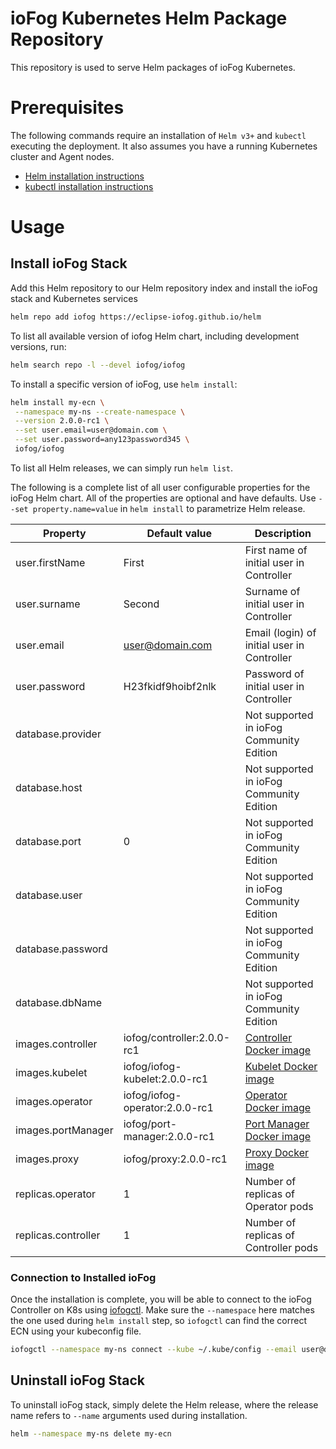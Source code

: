 # ioFog Kubernetes Helm Package Repository

This repository is used to serve Helm packages of ioFog Kubernetes.

# Prerequisites

The following commands require an installation of `Helm v3+` and `kubectl` executing the deployment. It also assumes you have a running Kubernetes cluster and Agent nodes.

* [Helm installation instructions](https://helm.sh/docs/intro/install/)
* [kubectl installation instructions](https://kubernetes.io/docs/tasks/tools/install-kubectl/)

# Usage

## Install ioFog Stack

Add this Helm repository to our Helm repository index and install the ioFog stack and Kubernetes services

```bash
helm repo add iofog https://eclipse-iofog.github.io/helm
```

To list all available version of iofog Helm chart, including development versions, run:

```bash
helm search repo -l --devel iofog/iofog 
```

To install a specific version of ioFog, use `helm install`:

```bash
helm install my-ecn \
 --namespace my-ns --create-namespace \
 --version 2.0.0-rc1 \
 --set user.email=user@domain.com \
 --set user.password=any123password345 \
 iofog/iofog
```

To list all Helm releases, we can simply run `helm list`.

The following is a complete list of all user configurable properties for the ioFog Helm chart. All of the properties are optional and have defaults. Use `--set property.name=value` in `helm install` to parametrize Helm release.

| Property                                | Default value                   | Description                                                                                   |
| --------------------------------------- | ------------------------------- | --------------------------------------------------------------------------------------------- |
| user.firstName                          | First                           | First name of initial user in Controller                                                      |
| user.surname                            | Second                          | Surname of initial user in Controller                                                         |
| user.email                              | user@domain.com                 | Email (login) of initial user in Controller                                                   |
| user.password                           | H23fkidf9hoibf2nlk              | Password of initial user in Controller                                                        |
| database.provider                       |                                 | Not supported in ioFog Community Edition                                                      |
| database.host                           |                                 | Not supported in ioFog Community Edition                                                      |
| database.port                           | 0                               | Not supported in ioFog Community Edition                                                      |
| database.user                           |                                 | Not supported in ioFog Community Edition                                                      |
| database.password                       |                                 | Not supported in ioFog Community Edition                                                      |
| database.dbName                         |                                 | Not supported in ioFog Community Edition                                                      |
| images.controller                       | iofog/controller:2.0.0-rc1      | [Controller Docker image](https://hub.docker.com/r/iofog/controller/tags)                     |
| images.kubelet                          | iofog/iofog-kubelet:2.0.0-rc1   | [Kubelet Docker image](https://hub.docker.com/r/iofog/iofog-kubelet/tags)                     |
| images.operator                         | iofog/iofog-operator:2.0.0-rc1  | [Operator Docker image](https://hub.docker.com/r/iofog/iofog-operator/tags)                   |
| images.portManager                      | iofog/port-manager:2.0.0-rc1    | [Port Manager Docker image](https://hub.docker.com/r/iofog/port-manager/tags)                 |
| images.proxy                            | iofog/proxy:2.0.0-rc1           | [Proxy Docker image](https://hub.docker.com/r/iofog/proxy/tags)                               |
| replicas.operator                       | 1                               | Number of replicas of Operator pods                                                           |
| replicas.controller                     | 1                               | Number of replicas of Controller pods                                                         |


### Connection to Installed ioFog

Once the installation is complete, you will be able to connect to the ioFog Controller on K8s using [iofogctl](https://iofog.org/docs/2.0.0/tools/iofogctl/usage.html). Make sure the `--namespace` here matches the one used during `helm install` step, so `iofogctl` can find the correct ECN using your kubeconfig file.

```bash
iofogctl --namespace my-ns connect --kube ~/.kube/config --email user@domain.com --pass H23fkidf9hoibf2nlk
```

## Uninstall ioFog Stack

To uninstall ioFog stack, simply delete the Helm release, where the release name refers to `--name` arguments used during installation.

```bash
helm --namespace my-ns delete my-ecn
```
